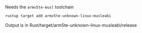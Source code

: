 Needs the `armv5te-musl` toolchain
```bash
rustup target add armv5te-unknown-linux-musleabi
```

Output is in Rust/target/arm5te-unknown-linux-musleabi/release